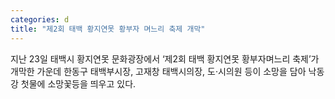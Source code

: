 ```yaml
---
categories: d
title: "제2회 태백 황지연못 황부자 며느리 축제 개막"
---
```

지난 23일 태백시 황지연못 문화광장에서 &lsquo;제2회 태백 황지연못 황부자며느리 축제&rsquo;가 개막한 가운데 한동구 태백부시장, 고재창 태백시의장, 도&middot;시의원 등이 소망을 담아 낙동강 첫물에 소망꽃등을 띄우고 있다.